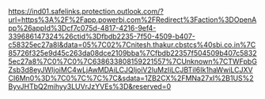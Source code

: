 https://ind01.safelinks.protection.outlook.com/?url=https%3A%2F%2Fapp.powerbi.com%2FRedirect%3Faction%3DOpenApp%26appId%3Dcf7c075d-4817-4216-9ef4-339686147324%26ctid%3Dfbdb2235-7f50-4509-b407-c58325ec27a8I&data=05%7C02%7Cnitesh.thakur.cbstcs%40sbi.co.in%7C85726f325e9d45c263da08dce2109bba%7Cfbdb22357f504509b407c58325ec27a8%7C0%7C0%7C638633808159221557%7CUnknown%7CTWFpbGZsb3d8eyJWIjoiMC4wLjAwMDAiLCJQIjoiV2luMzIiLCJBTiI6Ik1haWwiLCJXVCI6Mn0%3D%7C0%7C%7C%7C&sdata=1ZB2CX%2FMNa27xI%2B1US%2ByvJHTbQ2mihyy3LUVrJzYVEs%3D&reserved=0
